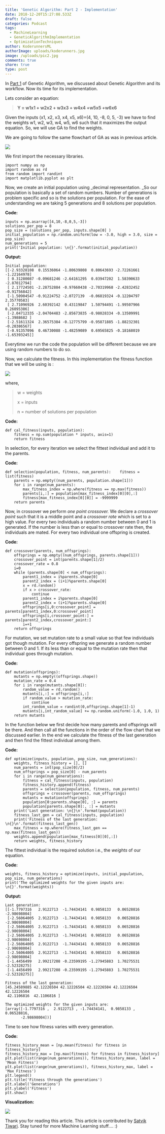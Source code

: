```yaml
---
title: 'Genetic Algorithm: Part 2 - Implementation'
date: 2018-12-20T15:27:08.533Z
draft: false
categories: Podcast
tags:
  - MachineLearning
  - GeneticAlgorithmImplementation
  - OptimizationTechniques
author: KoderunnersML
authorImage: uploads/koderunners.jpg
image: /uploads/pic2.jpg
comments: true
share: true
type: post
---
```

In [Part 1](https://koderunners.ml/blog/2018-introduction-to-genetic-algorithm-part-1-intiution/) of Genetic Algorithm, we discussed about Genetic Algorithm and its workflow. Now its time for its implementation.

Lets consider an equation:

> **Y = w1x1 + w2x2 + w3x3 + w4x4 +w5x5 +w6x6**

Given the inputs (x1, x2, x3, x4, x5, x6)=(4, 10, -8, 0, 5, -3) we have to find the weights w1, w2, w3, w4, w5, w6 such that it maximizes the output equation. So, we will use GA to find the weights.

We are going to follow the same flowchart of GA as was in previous article.

![](/uploads/fig-2.jpg)

We first import the necessary libraries.

```
import numpy as np
import random as rd
from random import randint
import matplotlib.pyplot as plt
```

Now, we create an initial population using _decimal representation. _So our population is basically a set of random numbers. Number of generations is problem specific and so is the solutions per population. For the ease of understanding we are taking 5 generations and 8 solutions per population.

**Code:**

```
inputs = np.asarray([4,10,-8,0,5,-3])
solutions_per_pop = 8
pop_size = (solutions_per_pop, inputs.shape[0] )
initial_population = np.random.uniform(low = -3.0, high = 3.0, size = pop_size)
num_generations = 5
print('Initial population: \n{}'.format(initial_population))
```

**Output:**

```
Initial population: 
[[-2.93328108  0.15536064 -1.80639808  0.80643693 -2.72261661 -1.22164978]
 [ 0.31280087 -0.09681246 -2.64161295  0.03947202  1.58390633 -2.87012794]
 [ 2.17724501 -2.28752884 -0.97660438 -2.70319968 -2.42832452 -0.91756842]
 [-1.50904547 -0.91224752 -2.0727139  -0.06819324 -0.12204797  2.35770583]
 [ 2.71096926  2.60392142  0.43119847  1.50794491 -1.99507966  0.26095386]
 [-2.04712335 -2.04704483 -2.85673835 -0.98028334 -0.13509991 -1.3988682 ]
 [-2.51611324  2.36575384 -0.12775799 -0.95871885 -1.88232301 -0.20386567]
 [-0.91357096  0.46730088 -1.48259089  0.69565825 -0.18168019 -1.65393245]]
```

Everytime we run the code the population will be different because we are using random numbers to do so.

Now, we calculate the fitness. In this implementation the fitness function that we will be using is :

![](/uploads/fitness_function.gif)

where, 

> w = weights
>
> x = inputs
>
> n = number of solutions per population                                                                                                                                                                                                                                                   

**Code:**

```
def cal_fitness(inputs, population):
    fitness = np.sum(population * inputs, axis=1)
    return fitness
```

In selection, for every iteration we select the fittest individual and add it to the parents.

**Code:**

```
def selection(population, fitness, num_parents):    fitness = list(fitness)
    parents = np.empty((num_parents, population.shape[1]))
    for i in range(num_parents):
        max_fitness_index = np.where(fitness == np.max(fitness))
        parents[i,:] = population[max_fitness_index[0][0],:]
        fitness[max_fitness_index[0][0]] = -9999999
    return parents
```

Now, in crossover we perform _one point crossover._ We declare a _crossover point_ such that it is a middle point and a _crossover rate_ which is set to a high value. For every two individuals a random number between 0 and 1 is generated. If the number is less than or equal to crossover rate then, the individuals are mated. For every two individual one offspring is created.

**Code:**

```
def crossover(parents, num_offsprings):
    offsprings = np.empty((num_offsprings, parents.shape[1]))
    crossover_point = int(parents.shape[1]/2)
    crossover_rate = 0.8
    i=0
    while (parents.shape[0] < num_offsprings):
        parent1_index = i%parents.shape[0]
        parent2_index = (i+1)%parents.shape[0]
        x = rd.random()
        if x > crossover_rate:
            continue
        parent1_index = i%parents.shape[0]
        parent2_index = (i+1)%parents.shape[0]
        offsprings[i,0:crossover_point] = parents[parent1_index,0:crossover_point]
        offsprings[i,crossover_point:] = parents[parent2_index,crossover_point:]
        i=+1
    return offsprings
```

For mutation, we set mutation rate to a small value so that few individuals got though mutation. For every offspring we generate a random number between 0 and 1. If its less than or equal to the mutation rate then that individual goes through mutation.

**Code:**

```
def mutation(offsprings):
    mutants = np.empty((offsprings.shape))
    mutation_rate = 0.4
    for i in range(mutants.shape[0]):
        random_value = rd.random()
        mutants[i,:] = offsprings[i,:]
        if random_value > mutation_rate:
            continue
        int_random_value = randint(0,offsprings.shape[1]-1)    
        mutants[i,int_random_value] += np.random.uniform(-1.0, 1.0, 1)  
    return mutants
```

In the function below we first decide how many parents and offsprings will be there. And then call all the functions in the order of the flow chart that we discussed earlier. In the end we calculate the fitness of the last generation and then find the fittest individual among them.

**Code:**

```
def optimize(inputs, population, pop_size, num_generations):
    weights, fitness_history = [], []
    num_parents = int(pop_size[0]/2)
    num_offsprings = pop_size[0] - num_parents 
    for i in range(num_generations):
        fitness = cal_fitness(inputs, population)
        fitness_history.append(fitness)
        parents = selection(population, fitness, num_parents)
        offsprings = crossover(parents, num_offsprings)
        mutants = mutation(offsprings)
        population[0:parents.shape[0], :] = parents
        population[parents.shape[0]:, :] = mutants
    print('Last generation: \n{}\n'.format(population)) 
    fitness_last_gen = cal_fitness(inputs, population)
    print('Fitness of the last generation: \n{}\n'.format(fitness_last_gen))
    max_fitness = np.where(fitness_last_gen == np.max(fitness_last_gen))
    weights.append(population[max_fitness[0][0],:])
    return weights, fitness_history
```

The fittest individual is the required solution i.e., the _weights_ of our equation.

**Code:**

```
weights, fitness_history = optimize(inputs, initial_population, pop_size, num_generations)
print('The optimized weights for the given inputs are: \n{}'.format(weights))
```

**Output:**

```
Last generation: 
[[-1.7797316   2.9122713  -1.74434141  0.9858133   0.06528816 -2.98698004]
 [-2.56064005  2.9122713  -1.74434141  0.9858133   0.06528816 -2.98698004]
 [-2.56064005  2.9122713  -1.74434141  0.9858133   0.06528816 -2.98698004]
 [-2.56064005  2.9122713  -1.74434141  0.9858133   0.06528816 -2.98698004]
 [-2.56064005  2.9122713  -1.74434141  0.9858133   0.06528816 -2.98698004]
 [-2.56064005  2.9122713  -1.74434141  0.9858133   0.06528816 -2.98698004]
 [-1.4456499   2.99217208 -0.23599195 -1.27945883  1.70275531 -2.52328275]
 [-1.4456499   2.99217208 -0.23599195 -1.27945883  1.70275531 -2.52328275]]

Fitness of the last generation: 
[45.24589885 42.12226504 42.12226504 42.12226504 42.12226504 42.12226504
 42.1106816  42.1106816 ]

The optimized weights for the given inputs are: 
[array([-1.7797316 ,  2.9122713 , -1.74434141,  0.9858133 ,  0.06528816,
       -2.98698004])]
```

Time to see how fitness varies with every generation.

**Code:**

```
fitness_history_mean = [np.mean(fitness) for fitness in fitness_history]
fitness_history_max = [np.max(fitness) for fitness in fitness_history]
plt.plot(list(range(num_generations)), fitness_history_mean, label = 'Mean Fitness')
plt.plot(list(range(num_generations)), fitness_history_max, label = 'Max Fitness')
plt.legend()
plt.title('Fitness through the generations')
plt.xlabel('Generations')
plt.ylabel('Fitness')
plt.show()
```

**Visualization:**

![](/uploads/ga-2-new-plot.png)

Thank you for reading this article. This article is contributed by [Satvik Tiwari](https://www.linkedin.com/in/satvik-tiwari-1a2955155/). Stay tuned for more Machine Learning stuff....  :)

